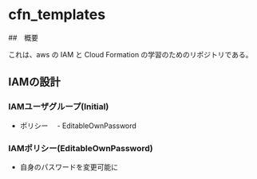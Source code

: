 # cfn_templates

##　概要

これは、aws の IAM と Cloud Formation の学習のためのリポジトリである。

## IAMの設計

### IAMユーザグループ(Initial)
- ポリシー
 　- EditableOwnPassword
  
### IAMポリシー(EditableOwnPassword)
  - 自身のパスワードを変更可能に